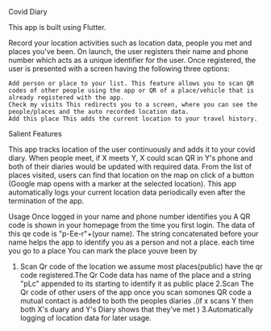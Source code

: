 Covid Diary

This app is built using Flutter.

Record your location activities such as location data, people you met and places you've been. On launch, the user registers their name and phone number which acts as a unique identifier for the user. Once registered, the user is presented with a screen having the following three options:

    Add person or place to your list. This feature allows you to scan QR codes of other people using the app or QR of a place/vehicle that is already registered with the app.
    Check my visits This redirects you to a screen, where you can see the people/places and the auto recorded location data.
    Add this place This adds the current location to your travel history.

Salient Features

This app tracks location of the user continuously and adds it to your covid diary. When people meet, if X meets Y, X could scan QR in Y's phone and both of their diaries would be updated with required data. From the list of places visited, users can find that location on the map on click of a button (Google map opens with a marker at the selected location). This app automatically logs your current location data periodically even after the termination of the app.

Usage
Once logged in your name and phone number identifies you
A QR code is shown in your homepage from the time you first login. The data of this qe code is "p-Ee-r"+(your name). The string concatenated before your name helps the app to identify you as a person and not a place.
each time you go to a place You can mark the place youve been by

 1. Scan Qr code of the location 
            we assume most places(public) have the qr code registered.The Qr Code data has name of the place and a string "pLc" appended to its starting to identify it as public place
 2.Scan The Qr code of other users of the app
            once you scan somones QR code a mutual contact is added to both the peoples diaries .(if x scans Y  then both X's duary and Y's Diary shows that they've met )
 3.Automatically logging of location data for later usage.
